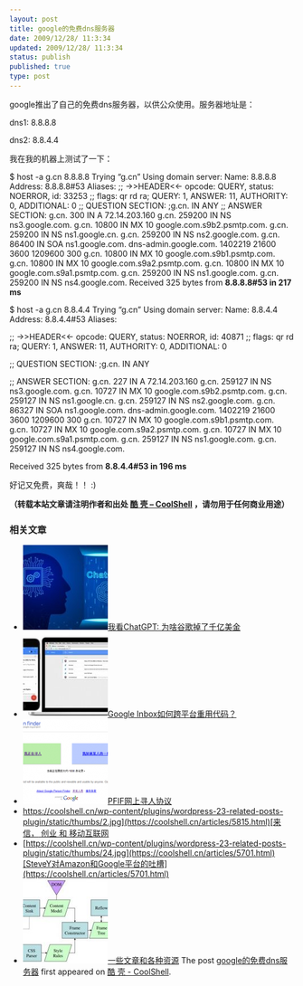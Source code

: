 ```yaml
---
layout: post
title: google的免费dns服务器
date: 2009/12/28/ 11:3:34
updated: 2009/12/28/ 11:3:34
status: publish
published: true
type: post
---
```


google推出了自己的免费dns服务器，以供公众使用。服务器地址是：


dns1: 8.8.8.8


dns2: 8.8.4.4


我在我的机器上测试了一下：



$ host -a g.cn 8.8.8.8
Trying “g.cn”
Using domain server:
Name: 8.8.8.8
Address: 8.8.8.8#53
Aliases:
;; ->>HEADER<<- opcode: QUERY, status: NOERROR, id: 33253
;; flags: qr rd ra; QUERY: 1, ANSWER: 11, AUTHORITY: 0, ADDITIONAL: 0
;; QUESTION SECTION:
;g.cn. IN ANY
;; ANSWER SECTION:
g.cn. 300 IN A 72.14.203.160
g.cn. 259200 IN NS ns3.google.com.
g.cn. 10800 IN MX 10 google.com.s9b2.psmtp.com.
g.cn. 259200 IN NS ns1.google.cn.
g.cn. 259200 IN NS ns2.google.com.
g.cn. 86400 IN SOA ns1.google.com. dns-admin.google.com. 1402219 21600 3600 1209600 300
g.cn. 10800 IN MX 10 google.com.s9b1.psmtp.com.
g.cn. 10800 IN MX 10 google.com.s9a2.psmtp.com.
g.cn. 10800 IN MX 10 google.com.s9a1.psmtp.com.
g.cn. 259200 IN NS ns1.google.com.
g.cn. 259200 IN NS ns4.google.com.
Received 325 bytes from **8.8.8.8#53 in 217 ms**




$ host -a g.cn 8.8.4.4
Trying “g.cn”
Using domain server:
Name: 8.8.4.4
Address: 8.8.4.4#53
Aliases:

;; ->>HEADER<<- opcode: QUERY, status: NOERROR, id: 40871
;; flags: qr rd ra; QUERY: 1, ANSWER: 11, AUTHORITY: 0, ADDITIONAL: 0

;; QUESTION SECTION:
;g.cn. IN ANY

;; ANSWER SECTION:
g.cn. 227 IN A 72.14.203.160
g.cn. 259127 IN NS ns3.google.com.
g.cn. 10727 IN MX 10 google.com.s9b2.psmtp.com.
g.cn. 259127 IN NS ns1.google.cn.
g.cn. 259127 IN NS ns2.google.com.
g.cn. 86327 IN SOA ns1.google.com. dns-admin.google.com. 1402219 21600 3600 1209600 300
g.cn. 10727 IN MX 10 google.com.s9b1.psmtp.com.
g.cn. 10727 IN MX 10 google.com.s9a2.psmtp.com.
g.cn. 10727 IN MX 10 google.com.s9a1.psmtp.com.
g.cn. 259127 IN NS ns1.google.com.
g.cn. 259127 IN NS ns4.google.com.

Received 325 bytes from **8.8.4.4#53 in 196 ms**



好记又免费，爽哉！！ :)



**（转载本站文章请注明作者和出处 [酷 壳 – CoolShell](https://coolshell.cn/) ，请勿用于任何商业用途）**



### 相关文章

* [![我看ChatGPT: 为啥谷歌掉了千亿美金](../wp-content/uploads/2023/02/chatgpt-150x150.jpg)](https://coolshell.cn/articles/22398.html)[我看ChatGPT: 为啥谷歌掉了千亿美金](https://coolshell.cn/articles/22398.html)
* [![Google Inbox如何跨平台重用代码？](../wp-content/uploads/2014/11/inbox2-640x264-150x150.jpg)](https://coolshell.cn/articles/12136.html)[Google Inbox如何跨平台重用代码？](https://coolshell.cn/articles/12136.html)
* [![PFIF网上寻人协议](../wp-content/uploads/2013/04/Google-Person-Finder-150x150.png)](https://coolshell.cn/articles/9508.html)[PFIF网上寻人协议](https://coolshell.cn/articles/9508.html)
* [https://coolshell.cn/wp-content/plugins/wordpress-23-related-posts-plugin/static/thumbs/2.jpg](https://coolshell.cn/articles/5815.html)[来信， 创业 和 移动互联网](https://coolshell.cn/articles/5815.html)
* [https://coolshell.cn/wp-content/plugins/wordpress-23-related-posts-plugin/static/thumbs/24.jpg](https://coolshell.cn/articles/5701.html)[SteveY对Amazon和Google平台的吐槽](https://coolshell.cn/articles/5701.html)
* [![一些文章和各种资源](../wp-content/uploads/2011/09/image008-150x150.jpg)](https://coolshell.cn/articles/5224.html)[一些文章和各种资源](https://coolshell.cn/articles/5224.html)
The post [google的免费dns服务器](https://coolshell.cn/articles/2015.html) first appeared on [酷 壳 - CoolShell](https://coolshell.cn).